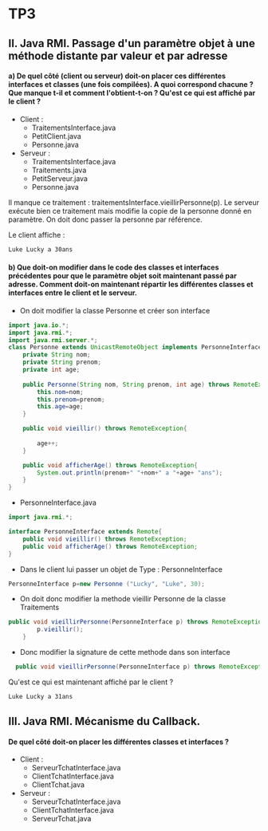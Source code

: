 # TP3

## II. Java RMI. Passage d'un paramètre objet à une méthode distante par valeur et par adresse

#### a) De quel côté (client ou serveur) doit-on placer ces différentes interfaces et classes (une fois compilées). A quoi correspond chacune ? Que manque t-il et comment l'obtient-t-on ? Qu'est ce qui est affiché par le client ?

  - Client : 
    - TraitementsInterface.java
    - PetitClient.java
    - Personne.java
  - Serveur : 
    - TraitementsInterface.java
    - Traitements.java
    - PetitServeur.java
    - Personne.java
    
Il manque ce traitement :
traitementsInterface.vieillirPersonne(p).
Le serveur exécute bien ce traitement mais modifie la copie de la personne donné en paramètre.
On doit donc passer la personne par référence.

Le client affiche :
```bash
Luke Lucky a 30ans
```
#### b) Que doit-on modifier dans le code des classes et interfaces précédentes pour que le paramètre objet soit maintenant passé par adresse. Comment doit-on maintenant répartir les différentes classes et interfaces entre le client et le serveur.

 - On doit modifier la classe Personne et créer son interface
 
```java
import java.io.*;
import java.rmi.*;
import java.rmi.server.*;
class Personne extends UnicastRemoteObject implements PersonneInterface{
    private String nom;
    private String prenom;
    private int age;
    
    public Personne(String nom, String prenom, int age) throws RemoteException{
        this.nom=nom;
        this.prenom=prenom;
        this.age=age;
    }

    public void vieillir() throws RemoteException{
        
        age++;
    }

    public void afficherAge() throws RemoteException{
        System.out.println(prenom+" "+nom+" a "+age+ "ans");
    }
}

```

 - PersonneInterface.java

```java
import java.rmi.*;

interface PersonneInterface extends Remote{
    public void vieillir() throws RemoteException;
    public void afficherAge() throws RemoteException;
}

```

 - Dans le client lui passer un objet de Type : PersonneInterface

```java
PersonneInterface p=new Personne ("Lucky", "Luke", 30);
```
  - On doit donc modifier la methode vieillir Personne de la classe Traitements
  
```java
public void vieillirPersonne(PersonneInterface p) throws RemoteException {
        p.vieillir();
    }
```
  - Donc modifier la signature de cette methode dans son interface
```java
  public void vieillirPersonne(PersonneInterface p) throws RemoteException;
```


Qu'est ce qui est maintenant affiché par le client ?

```bash
Luke Lucky a 31ans
```

## III. Java RMI. Mécanisme du Callback.

#### De quel côté doit-on placer les différentes classes et interfaces ?
  - Client : 
    - ServeurTchatInterface.java
    - ClientTchatInterface.java
    - ClientTchat.java
  - Serveur :
    - ServeurTchatInterface.java
    - ClientTchatInterface.java
    - ServeurTchat.java
